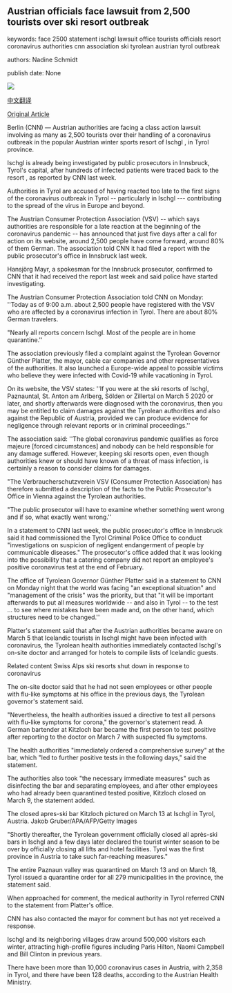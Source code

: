 ## Austrian officials face lawsuit from 2,500 tourists over ski resort outbreak

keywords: face 2500 statement ischgl lawsuit office tourists officials resort coronavirus authorities cnn association ski tyrolean austrian tyrol outbreak

authors: Nadine Schmidt

publish date: None

![](https://cdn.cnn.com/cnnnext/dam/assets/200331164613-ischgl-ski-resort-super-tease.jpg)

[中文翻译](Austrian%20officials%20face%20lawsuit%20from%202%2C500%20tourists%20over%20ski%20resort%20outbreak_zh.md)

[Original Article](https://edition.cnn.com/travel/article/austria-ski-resort-ischgl-coronavirus-intl/index.html)

Berlin (CNN) — Austrian authorities are facing a class action lawsuit involving as many as 2,500 tourists over their handling of a coronavirus outbreak in the popular Austrian winter sports resort of Ischgl , in Tyrol province.

Ischgl is already being investigated by public prosecutors in Innsbruck, Tyrol's capital, after hundreds of infected patients were traced back to the resort , as reported by CNN last week.

Authorities in Tyrol are accused of having reacted too late to the first signs of the coronavirus outbreak in Tyrol -- particularly in Ischgl --- contributing to the spread of the virus in Europe and beyond.

The Austrian Consumer Protection Association (VSV) -- which says authorities are responsible for a late reaction at the beginning of the coronavirus pandemic -- has announced that just five days after a call for action on its website, around 2,500 people have come forward, around 80% of them German. The association told CNN it had filed a report with the public prosecutor's office in Innsbruck last week.

Hansjörg Mayr, a spokesman for the Innsbruck prosecutor, confirmed to CNN that it had received the report last week and said police have started investigating.

The Austrian Consumer Protection Association told CNN on Monday: ''Today as of 9:00 a.m. about 2,500 people have registered with the VSV who are affected by a coronavirus infection in Tyrol. There are about 80% German travelers.

"Nearly all reports concern Ischgl. Most of the people are in home quarantine.''

The association previously filed a complaint against the Tyrolean Governor Günther Platter, the mayor, cable car companies and other representatives of the authorities. It also launched a Europe-wide appeal to possible victims who believe they were infected with Covid-19 while vacationing in Tyrol.

On its website, the VSV states: ''If you were at the ski resorts of Ischgl, Paznauntal, St. Anton am Arlberg, Sölden or Zillertal on March 5 2020 or later, and shortly afterwards were diagnosed with the coronavirus, then you may be entitled to claim damages against the Tyrolean authorities and also against the Republic of Austria, provided we can produce evidence for negligence through relevant reports or in criminal proceedings.''

The association said: ''The global coronavirus pandemic qualifies as force majeure [forced circumstances] and nobody can be held responsible for any damage suffered. However, keeping ski resorts open, even though authorities knew or should have known of a threat of mass infection, is certainly a reason to consider claims for damages.

"The Verbraucherschutzverein VSV (Consumer Protection Association) has therefore submitted a description of the facts to the Public Prosecutor's Office in Vienna against the Tyrolean authorities.

"The public prosecutor will have to examine whether something went wrong and if so, what exactly went wrong.''

In a statement to CNN last week, the public prosecutor's office in Innsbruck said it had commissioned the Tyrol Criminal Police Office to conduct "investigations on suspicion of negligent endangerment of people by communicable diseases." The prosecutor's office added that it was looking into the possibility that a catering company did not report an employee's positive coronavirus test at the end of February.

The office of Tyrolean Governor Günther Platter said in a statement to CNN on Monday night that the world was facing "an exceptional situation" and "management of the crisis" was the priority, but that "it will be important afterwards to put all measures worldwide -- and also in Tyrol -- to the test ... to see where mistakes have been made and, on the other hand, which structures need to be changed.''

Platter's statement said that after the Austrian authorities became aware on March 5 that Icelandic tourists in Ischgl might have been infected with coronavirus, the Tyrolean health authorities immediately contacted Ischgl's on-site doctor and arranged for hotels to compile lists of Icelandic guests.

Related content Swiss Alps ski resorts shut down in response to coronavirus

The on-site doctor said that he had not seen employees or other people with flu-like symptoms at his office in the previous days, the Tyrolean governor's statement said.

"Nevertheless, the health authorities issued a directive to test all persons with flu-like symptoms for corona," the governor's statement read. A German bartender at Kitzloch bar became the first person to test positive after reporting to the doctor on March 7 with suspected flu symptoms.

The health authorities "immediately ordered a comprehensive survey" at the bar, which "led to further positive tests in the following days," said the statement.

The authorities also took "the necessary immediate measures" such as disinfecting the bar and separating employees, and after other employees who had already been quarantined tested positive, Kitzloch closed on March 9, the statement added.

The closed apres-ski bar Kitzloch pictured on March 13 at Ischgl in Tyrol, Austria. Jakob Gruber/APA/AFP/Getty Images

"Shortly thereafter, the Tyrolean government officially closed all après-ski bars in Ischgl and a few days later declared the tourist winter season to be over by officially closing all lifts and hotel facilities. Tyrol was the first province in Austria to take such far-reaching measures."

The entire Paznaun valley was quarantined on March 13 and on March 18, Tyrol issued a quarantine order for all 279 municipalities in the province, the statement said.

When approached for comment, the medical authority in Tyrol referred CNN to the statement from Platter's office.

CNN has also contacted the mayor for comment but has not yet received a response.

Ischgl and its neighboring villages draw around 500,000 visitors each winter, attracting high-profile figures including Paris Hilton, Naomi Campbell and Bill Clinton in previous years.

There have been more than 10,000 coronavirus cases in Austria, with 2,358 in Tyrol, and there have been 128 deaths, according to the Austrian Health Ministry.